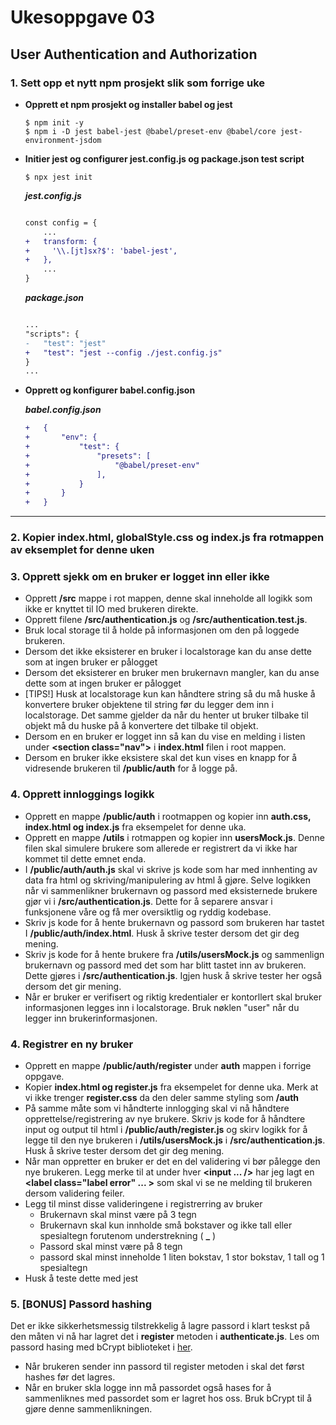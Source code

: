 # Ukesoppgave 03

## User Authentication and Authorization

### 1. Sett opp et nytt npm prosjekt slik som forrige uke

- **Opprett et npm prosjekt og installer babel og jest**

    ```node
    $ npm init -y
    $ npm i -D jest babel-jest @babel/preset-env @babel/core jest-environment-jsdom
    ```

- **Initier jest og configurer jest.config.js og package.json test script**

    ```node
    $ npx jest init
    ```

    **_jest.config.js_**

    ```diff

    const config = {
        ...
    +   transform: {
    +     '\\.[jt]sx?$': 'babel-jest',
    +   },
        ...
    }
    ```

    **_package.json_**

    ```diff

    ...
    "scripts": {
    -   "test": "jest"
    +   "test": "jest --config ./jest.config.js"
    }
    ...
    ```

- **Opprett og konfigurer babel.config.json**

    **_babel.config.json_**

    ```diff
    +   {
    +       "env": {
    +           "test": {
    +               "presets": [
    +                   "@babel/preset-env"
    +               ],
    +           }
    +       }
    +   }
    ```

---

### 2. Kopier **index.html, globalStyle.css og index.js** fra rotmappen av eksemplet for denne uken

### 3. Opprett sjekk om en bruker er logget inn eller ikke

- Opprett **/src** mappe i rot mappen, denne skal inneholde all logikk som ikke er knyttet til IO med brukeren direkte.
- Opprett filene **/src/authentication.js** og **/src/authentication.test.js**.
- Bruk local storage til å holde på informasjonen om den på loggede brukeren.
- Dersom det ikke eksisterer en bruker i localstorage kan du anse dette som at ingen bruker er pålogget
- Dersom det eksisterer en bruker men brukernavn mangler, kan du anse dette som at ingen bruker er pålogget
- [TIPS!] Husk at localstorage kun kan håndtere string så du må huske å konvertere bruker objektene til string før du legger dem inn i localstorage. Det samme gjelder da når du henter ut bruker tilbake til objekt må du huske på å konvertere det tilbake til objekt.
- Dersom en en bruker er logget inn så kan du vise en melding i listen under **\<section class="nav">** i **index.html** filen i root mappen.
- Dersom en bruker ikke eksistere skal det kun vises en knapp for å vidresende brukeren til **/public/auth** for å logge på.

### 4. Opprett innloggings logikk

- Opprett en mappe **/public/auth** i rootmappen og kopier inn **auth.css, index.html og index.js** fra eksempelet for denne uka.
- Opprett en mappe **/utils** i rotmappen og kopier inn **usersMock.js**. Denne filen skal simulere brukere som allerede er registrert da vi ikke har kommet til dette emnet enda.
- I **/public/auth/auth.js** skal vi skrive js kode som har med innhenting av data fra html og skriving/manipulering av html å gjøre. Selve logikken når vi sammenlikner brukernavn og passord med eksisternede brukere gjør vi i **/src/authentication.js**. Dette for å separere ansvar i funksjonene våre og få mer oversiktlig og ryddig kodebase.
- Skriv js kode for å hente brukernavn og passord som brukeren har tastet I **/public/auth/index.html**. Husk å skrive tester dersom det gir deg mening.
- Skriv js kode for å hente brukere fra **/utils/usersMock.js** og sammenlign brukernavn og passord med det som har blitt tastet inn av brukeren. Dette gjøres i **/src/authentication.js**. Igjen husk å skrive tester her også dersom det gir mening.
- Når er bruker er verifisert og riktig kredentialer er kontorllert skal bruker informasjonen legges inn i localstorage. Bruk nøklen "user" når du legger inn brukerinformasjonen.

### 4. Registrer en ny bruker

- Opprett en mappe **/public/auth/register** under **auth** mappen i forrige oppgave.
- Kopier **index.html og register.js** fra eksempelet for denne uka. Merk at vi ikke trenger **register.css** da den deler samme styling som **/auth**
- På samme måte som vi håndterte innlogging skal vi nå håndtere opprettelse/registrering av nye brukere. Skriv js kode for å håndtere input og output til html i **/public/auth/register.js** og skirv logikk for å legge til den nye brukeren i **/utils/usersMock.js** i **/src/authentication.js**. Husk å skrive tester dersom det gir deg mening.
- Når man oppretter en bruker er det en del validering vi bør pålegge den nye brukeren. Legg merke til at under hver **\<input ... />** har jeg lagt en **\<label class="label error" ... ></label>** som skal vi se ne melding til brukeren dersom validering feiler.
- Legg til minst disse valideringene i registrerring av bruker
  - Brukernavn skal minst være på 3 tegn
  - Brukernavn skal kun innholde små bokstaver og ikke tall eller spesialtegn forutenom understrekning ( **_** )
  - Passord skal minst være på 8 tegn
  - passord skal minst inneholde 1 liten bokstav, 1 stor bokstav, 1 tall og 1 spesialtegn
- Husk å teste dette med jest

### 5. [BONUS] Passord hashing

Det er ikke sikkerhetsmessig tilstrekkelig å lagre passord i klart teskst på den måten vi nå har lagret det i **register** metoden i **authenticate.js**. Les om passord hasing med bCrypt biblioteket i [her](https://www.freecodecamp.org/news/how-to-hash-passwords-with-bcrypt-in-nodejs/).

- Når brukeren sender inn passord til register metoden i skal det først hashes før det lagres.
- Når en bruker skla logge inn må passordet også hases for å sammenliknes med passordet som er lagret hos oss. Bruk bCrypt til å gjøre denne sammenlikningen.
